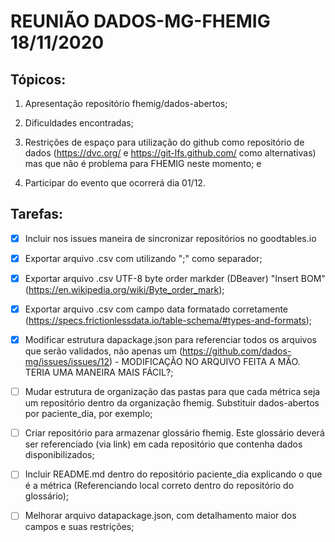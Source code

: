# REUNIÃO DADOS-MG-FHEMIG 18/11/2020

## Tópicos:

1. Apresentação repositório fhemig/dados-abertos;

2. Dificuldades encontradas;

3. Restrições de espaço para utilização do github como repositório de dados (https://dvc.org/ e https://git-lfs.github.com/ como alternativas) mas que não é problema para FHEMIG neste momento; e

4. Participar do evento que ocorrerá dia 01/12.

## Tarefas:

- [x] Incluir nos issues maneira de sincronizar repositórios no goodtables.io

- [x] Exportar arquivo .csv com utilizando ";" como separador;

- [x] Exportar arquivo .csv UTF-8 byte order markder (DBeaver) "Insert BOM" (https://en.wikipedia.org/wiki/Byte_order_mark);

- [x] Exportar arquivo .csv com campo data formatado corretamente (https://specs.frictionlessdata.io/table-schema/#types-and-formats);

- [x] Modificar estrutura dapackage.json para referenciar todos os arquivos que serão validados, não apenas um (https://github.com/dados-mg/issues/issues/12) - MODIFICAÇÃO NO ARQUIVO FEITA A MÃO. TERIA UMA MANEIRA MAIS FÁCIL?;
- [ ] Mudar estrutura de organização das pastas para que cada métrica seja um repositório dentro da organização fhemig. Substituir dados-abertos por paciente_dia, por exemplo;

- [ ] Criar repositório para armazenar glossário fhemig. Este glossário deverá ser referenciado (via link) em cada repositório que contenha dados disponibilizados;

- [ ] Incluir README.md dentro do repositório paciente_dia explicando o que é a métrica (Referenciando local correto dentro do repositório do glossário);

- [ ] Melhorar arquivo datapackage.json, com detalhamento maior dos campos e suas restrições;


